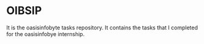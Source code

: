 # OIBSIP
It is the oasisinfobyte tasks repository. It contains the tasks that I completed for the oasisinfobye internship.
